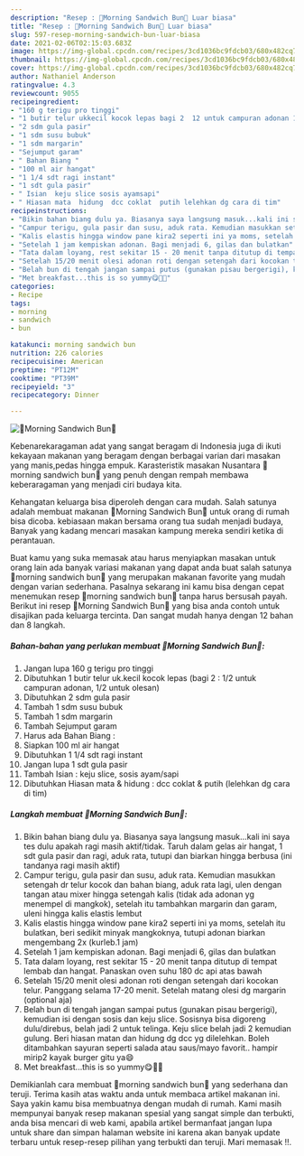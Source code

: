 ```yaml
---
description: "Resep : 🐹Morning Sandwich Bun🐹 Luar biasa"
title: "Resep : 🐹Morning Sandwich Bun🐹 Luar biasa"
slug: 597-resep-morning-sandwich-bun-luar-biasa
date: 2021-02-06T02:15:03.683Z
image: https://img-global.cpcdn.com/recipes/3cd1036bc9fdcb03/680x482cq70/🐹morning-sandwich-bun🐹-foto-resep-utama.jpg
thumbnail: https://img-global.cpcdn.com/recipes/3cd1036bc9fdcb03/680x482cq70/🐹morning-sandwich-bun🐹-foto-resep-utama.jpg
cover: https://img-global.cpcdn.com/recipes/3cd1036bc9fdcb03/680x482cq70/🐹morning-sandwich-bun🐹-foto-resep-utama.jpg
author: Nathaniel Anderson
ratingvalue: 4.3
reviewcount: 9055
recipeingredient:
- "160 g terigu pro tinggi"
- "1 butir telur ukkecil kocok lepas bagi 2  12 untuk campuran adonan 12 untuk olesan"
- "2 sdm gula pasir"
- "1 sdm susu bubuk"
- "1 sdm margarin"
- "Sejumput garam"
- " Bahan Biang "
- "100 ml air hangat"
- "1 1/4 sdt ragi instant"
- "1 sdt gula pasir"
- " Isian  keju slice sosis ayamsapi"
- " Hiasan mata  hidung  dcc coklat  putih lelehkan dg cara di tim"
recipeinstructions:
- "Bikin bahan biang dulu ya. Biasanya saya langsung masuk...kali ini saya tes dulu apakah ragi masih aktif/tidak. Taruh dalam gelas air hangat, 1 sdt gula pasir dan ragi, aduk rata, tutupi dan biarkan hingga berbusa (ini tandanya ragi masih aktif)"
- "Campur terigu, gula pasir dan susu, aduk rata. Kemudian masukkan setengah dr telur kocok dan bahan biang, aduk rata lagi, ulen dengan tangan atau mixer hingga setengah kalis (tidak ada adonan yg menempel di mangkok), setelah itu tambahkan margarin dan garam, uleni hingga kalis elastis lembut"
- "Kalis elastis hingga window pane kira2 seperti ini ya moms, setelah itu bulatkan, beri sedikit minyak mangkoknya, tutupi adonan biarkan mengembang 2x (kurleb.1 jam)"
- "Setelah 1 jam kempiskan adonan. Bagi menjadi 6, gilas dan bulatkan"
- "Tata dalam loyang, rest sekitar 15 - 20 menit tanpa ditutup di tempat lembab dan hangat. Panaskan oven suhu 180 dc api atas bawah"
- "Setelah 15/20 menit olesi adonan roti dengan setengah dari kocokan telur. Panggang selama 17-20 menit. Setelah matang olesi dg margarin (optional aja)"
- "Belah bun di tengah jangan sampai putus (gunakan pisau bergerigi), kemudian isi dengan sosis dan keju slice. Sosisnya bisa digoreng dulu/direbus, belah jadi 2 untuk telinga. Keju slice belah jadi 2 kemudian gulung. Beri hiasan matan dan hidung dg dcc yg dilelehkan. Boleh ditambahkan sayuran seperti salada atau saus/mayo favorit.. hampir mirip2 kayak burger gitu ya😄"
- "Met breakfast...this is so yummy😋🐹🐹"
categories:
- Recipe
tags:
- morning
- sandwich
- bun

katakunci: morning sandwich bun 
nutrition: 226 calories
recipecuisine: American
preptime: "PT12M"
cooktime: "PT39M"
recipeyield: "3"
recipecategory: Dinner

---
```



![🐹Morning Sandwich Bun🐹](https://img-global.cpcdn.com/recipes/3cd1036bc9fdcb03/680x482cq70/🐹morning-sandwich-bun🐹-foto-resep-utama.jpg)

Kebenarekaragaman adat yang sangat beragam di Indonesia juga di ikuti kekayaan makanan yang beragam dengan berbagai varian dari masakan yang manis,pedas hingga empuk. Karasteristik masakan Nusantara 🐹morning sandwich bun🐹 yang penuh dengan rempah membawa keberaragaman yang menjadi ciri budaya kita.


Kehangatan keluarga bisa diperoleh dengan cara mudah. Salah satunya adalah membuat makanan 🐹Morning Sandwich Bun🐹 untuk orang di rumah bisa dicoba. kebiasaan makan bersama orang tua sudah menjadi budaya, Banyak yang kadang mencari masakan kampung mereka sendiri ketika di perantauan.



Buat kamu yang suka memasak atau harus menyiapkan masakan untuk orang lain ada banyak variasi makanan yang dapat anda buat salah satunya 🐹morning sandwich bun🐹 yang merupakan makanan favorite yang mudah dengan varian sederhana. Pasalnya sekarang ini kamu bisa dengan cepat menemukan resep 🐹morning sandwich bun🐹 tanpa harus bersusah payah.
Berikut ini resep 🐹Morning Sandwich Bun🐹 yang bisa anda contoh untuk disajikan pada keluarga tercinta. Dan sangat mudah hanya dengan 12 bahan dan 8 langkah.


<!--inarticleads1-->

##### Bahan-bahan yang perlukan membuat 🐹Morning Sandwich Bun🐹:

1. Jangan lupa 160 g terigu pro tinggi
1. Dibutuhkan 1 butir telur uk.kecil kocok lepas (bagi 2 : 1/2 untuk campuran adonan, 1/2 untuk olesan)
1. Dibutuhkan 2 sdm gula pasir
1. Tambah 1 sdm susu bubuk
1. Tambah 1 sdm margarin
1. Tambah Sejumput garam
1. Harus ada  Bahan Biang :
1. Siapkan 100 ml air hangat
1. Dibutuhkan 1 1/4 sdt ragi instant
1. Jangan lupa 1 sdt gula pasir
1. Tambah  Isian : keju slice, sosis ayam/sapi
1. Dibutuhkan  Hiasan mata &amp; hidung : dcc coklat &amp; putih (lelehkan dg cara di tim)




<!--inarticleads2-->

##### Langkah membuat  🐹Morning Sandwich Bun🐹:

1. Bikin bahan biang dulu ya. Biasanya saya langsung masuk...kali ini saya tes dulu apakah ragi masih aktif/tidak. Taruh dalam gelas air hangat, 1 sdt gula pasir dan ragi, aduk rata, tutupi dan biarkan hingga berbusa (ini tandanya ragi masih aktif)
1. Campur terigu, gula pasir dan susu, aduk rata. Kemudian masukkan setengah dr telur kocok dan bahan biang, aduk rata lagi, ulen dengan tangan atau mixer hingga setengah kalis (tidak ada adonan yg menempel di mangkok), setelah itu tambahkan margarin dan garam, uleni hingga kalis elastis lembut
1. Kalis elastis hingga window pane kira2 seperti ini ya moms, setelah itu bulatkan, beri sedikit minyak mangkoknya, tutupi adonan biarkan mengembang 2x (kurleb.1 jam)
1. Setelah 1 jam kempiskan adonan. Bagi menjadi 6, gilas dan bulatkan
1. Tata dalam loyang, rest sekitar 15 - 20 menit tanpa ditutup di tempat lembab dan hangat. Panaskan oven suhu 180 dc api atas bawah
1. Setelah 15/20 menit olesi adonan roti dengan setengah dari kocokan telur. Panggang selama 17-20 menit. Setelah matang olesi dg margarin (optional aja)
1. Belah bun di tengah jangan sampai putus (gunakan pisau bergerigi), kemudian isi dengan sosis dan keju slice. Sosisnya bisa digoreng dulu/direbus, belah jadi 2 untuk telinga. Keju slice belah jadi 2 kemudian gulung. Beri hiasan matan dan hidung dg dcc yg dilelehkan. Boleh ditambahkan sayuran seperti salada atau saus/mayo favorit.. hampir mirip2 kayak burger gitu ya😄
1. Met breakfast...this is so yummy😋🐹🐹




Demikianlah cara membuat 🐹morning sandwich bun🐹 yang sederhana dan teruji. Terima kasih atas waktu anda untuk membaca artikel makanan ini. Saya yakin kamu bisa membuatnya dengan mudah di rumah. Kami masih mempunyai banyak resep makanan spesial yang sangat simple dan terbukti, anda bisa mencari di web kami, apabila artikel bermanfaat jangan lupa untuk share dan simpan halaman website ini karena akan banyak update terbaru untuk resep-resep pilihan yang terbukti dan teruji. Mari memasak !!. 
